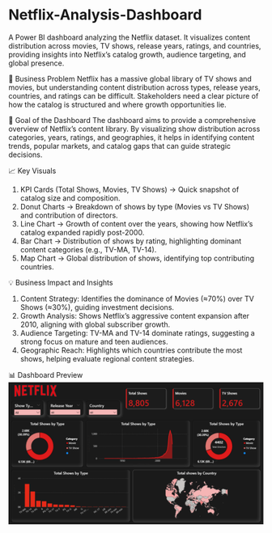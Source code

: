 # Netflix-Analysis-Dashboard
A Power BI dashboard analyzing the Netflix dataset. It visualizes content distribution across movies, TV shows, release years, ratings, and countries, providing insights into Netflix’s catalog growth, audience targeting, and global presence.

📝 Business Problem
Netflix has a massive global library of TV shows and movies, but understanding content distribution across types, release years, countries, and ratings can be difficult. Stakeholders need a clear picture of how the catalog is structured and where growth opportunities lie.

🎯 Goal of the Dashboard
The dashboard aims to provide a comprehensive overview of Netflix’s content library. By visualizing show distribution across categories, years, ratings, and geographies, it helps in identifying content trends, popular markets, and catalog gaps that can guide strategic decisions.

📈 Key Visuals
1. KPI Cards (Total Shows, Movies, TV Shows) → Quick snapshot of catalog size and composition.
2. Donut Charts → Breakdown of shows by type (Movies vs TV Shows) and contribution of directors.
3. Line Chart → Growth of content over the years, showing how Netflix’s catalog expanded rapidly post-2000.
4. Bar Chart → Distribution of shows by rating, highlighting dominant content categories (e.g., TV-MA, TV-14).
5. Map Chart → Global distribution of shows, identifying top contributing countries.

💡 Business Impact and Insights
1. Content Strategy: Identifies the dominance of Movies (≈70%) over TV Shows (≈30%), guiding investment decisions.
2. Growth Analysis: Shows Netflix’s aggressive content expansion after 2010, aligning with global subscriber growth.
3. Audience Targeting: TV-MA and TV-14 dominate ratings, suggesting a strong focus on mature and teen audiences.
4. Geographic Reach: Highlights which countries contribute the most shows, helping evaluate regional content strategies.

📊 Dashboard Preview
![Netflix Dashboard](https://github.com/MIHIKA003/Netflix-Analysis-Dashboard/blob/main/Netflix%20Dashboard.png)
